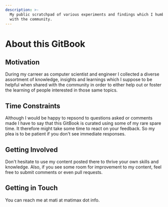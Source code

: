 ```yaml
---
description: >-
  My public scratchpad of various experiments and findings which I humbly share
  with the community.
---
```


# About this GitBook

## Motivation

During my carreer as computer scientist and engineer I collected a diverse assortment of knowledge, insights and learnings which I suppose to be helpful when shared with the community in order to either help out or foster the learning of people interested in those same topics.

## Time Constraints

Although I would be happy to repsond to questions asked or comments made I have to say that this GitBook is curated using some of my rare spare time. It therefore might take some time to react on your feedback. So my plea is to be patient if you don't see immediate responses.

## Getting Involved

Don't hesitate to use my content posted there to thrive your own skills and knowledge. Also, if you see some room for improvement to my content, feel free to submit comments or even pull requests.

## Getting in Touch

You can reach me at mati at matimax dot info.

